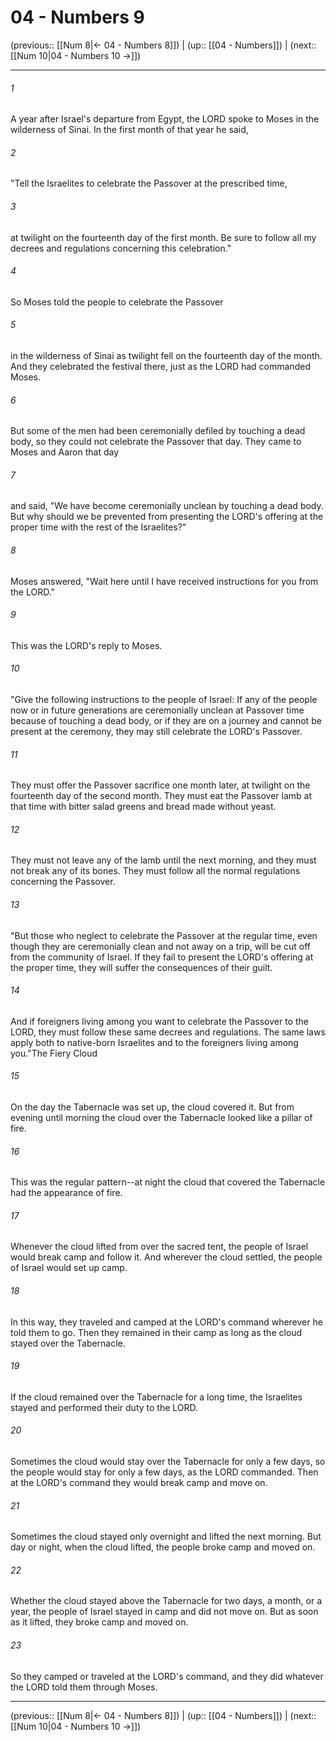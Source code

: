 # 04 - Numbers 9

(previous:: [[Num 8|← 04 - Numbers 8]]) | (up:: [[04 - Numbers]]) | (next:: [[Num 10|04 - Numbers 10 →]])

***


###### 1 
A year after Israel's departure from Egypt, the LORD spoke to Moses in the wilderness of Sinai. In the first month of that year he said, 

###### 2 
"Tell the Israelites to celebrate the Passover at the prescribed time, 

###### 3 
at twilight on the fourteenth day of the first month. Be sure to follow all my decrees and regulations concerning this celebration." 

###### 4 
So Moses told the people to celebrate the Passover 

###### 5 
in the wilderness of Sinai as twilight fell on the fourteenth day of the month. And they celebrated the festival there, just as the LORD had commanded Moses. 

###### 6 
But some of the men had been ceremonially defiled by touching a dead body, so they could not celebrate the Passover that day. They came to Moses and Aaron that day 

###### 7 
and said, "We have become ceremonially unclean by touching a dead body. But why should we be prevented from presenting the LORD's offering at the proper time with the rest of the Israelites?" 

###### 8 
Moses answered, "Wait here until I have received instructions for you from the LORD." 

###### 9 
This was the LORD's reply to Moses. 

###### 10 
"Give the following instructions to the people of Israel: If any of the people now or in future generations are ceremonially unclean at Passover time because of touching a dead body, or if they are on a journey and cannot be present at the ceremony, they may still celebrate the LORD's Passover. 

###### 11 
They must offer the Passover sacrifice one month later, at twilight on the fourteenth day of the second month. They must eat the Passover lamb at that time with bitter salad greens and bread made without yeast. 

###### 12 
They must not leave any of the lamb until the next morning, and they must not break any of its bones. They must follow all the normal regulations concerning the Passover. 

###### 13 
"But those who neglect to celebrate the Passover at the regular time, even though they are ceremonially clean and not away on a trip, will be cut off from the community of Israel. If they fail to present the LORD's offering at the proper time, they will suffer the consequences of their guilt. 

###### 14 
And if foreigners living among you want to celebrate the Passover to the LORD, they must follow these same decrees and regulations. The same laws apply both to native-born Israelites and to the foreigners living among you."The Fiery Cloud 

###### 15 
On the day the Tabernacle was set up, the cloud covered it. But from evening until morning the cloud over the Tabernacle looked like a pillar of fire. 

###### 16 
This was the regular pattern--at night the cloud that covered the Tabernacle had the appearance of fire. 

###### 17 
Whenever the cloud lifted from over the sacred tent, the people of Israel would break camp and follow it. And wherever the cloud settled, the people of Israel would set up camp. 

###### 18 
In this way, they traveled and camped at the LORD's command wherever he told them to go. Then they remained in their camp as long as the cloud stayed over the Tabernacle. 

###### 19 
If the cloud remained over the Tabernacle for a long time, the Israelites stayed and performed their duty to the LORD. 

###### 20 
Sometimes the cloud would stay over the Tabernacle for only a few days, so the people would stay for only a few days, as the LORD commanded. Then at the LORD's command they would break camp and move on. 

###### 21 
Sometimes the cloud stayed only overnight and lifted the next morning. But day or night, when the cloud lifted, the people broke camp and moved on. 

###### 22 
Whether the cloud stayed above the Tabernacle for two days, a month, or a year, the people of Israel stayed in camp and did not move on. But as soon as it lifted, they broke camp and moved on. 

###### 23 
So they camped or traveled at the LORD's command, and they did whatever the LORD told them through Moses.

***

(previous:: [[Num 8|← 04 - Numbers 8]]) | (up:: [[04 - Numbers]]) | (next:: [[Num 10|04 - Numbers 10 →]])
